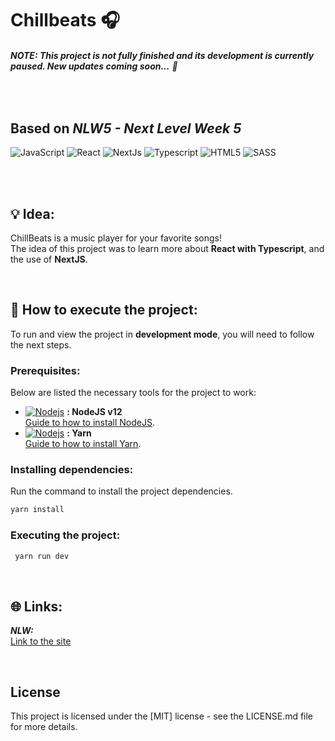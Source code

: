 # Chillbeats 🎧
###### ***NOTE: This project is not fully finished and its development is currently paused. New updates coming soon...*** 🌴

<br>

## Based on ***NLW5 - Next Level Week 5***

![JavaScript](https://img.shields.io/badge/javascript-%23323330.svg?style=for-the-badge&logo=javascript&logoColor=%23F7DF1E)
![React](https://img.shields.io/badge/react-%2320232a.svg?style=for-the-badge&logo=react&logoColor=%2361DAFB)
![NextJs](https://img.shields.io/badge/next.js-000000?style=for-the-badge&logo=nextdotjs&logoColor=white)
![Typescript](https://img.shields.io/badge/TypeScript-007ACC?style=for-the-badge&logo=typescript&logoColor=white)
![HTML5](https://img.shields.io/badge/html5-%23E34F26.svg?style=for-the-badge&logo=html5&logoColor=white)
![SASS](https://img.shields.io/badge/Sass-CC6699?style=for-the-badge&logo=sass&logoColor=white)


<br>

<br>

## 💡 Idea:
ChillBeats is a music player for your favorite songs!  
The idea of this project was to learn more about **React with Typescript**, and the use of **NextJS**.

<br>


## 🚀 How to execute the project: 
To run and view the project in **development mode**, you will need to follow the next steps.



### Prerequisites:
Below are listed the necessary tools for the project to work:
- [![Nodejs](https://amandacleto.github.io/images-for-projects/public/images/github-readme/icon-nodejs.svg)](https://nodejs.org/en/) **: NodeJS v12**  
  [<ins>Guide to how to install NodeJS</ins>](https://nodejs.org/en/).
- [![Nodejs](https://amandacleto.github.io/images-for-projects/public/images/github-readme/icon-yarn.svg)](https://yarnpkg.com/) **: Yarn**  
  [<ins>Guide to how to install Yarn</ins>](https://yarnpkg.com/getting-started).
  
  
### Installing dependencies:
Run the command to install the project dependencies.
   ```sh
   yarn install
   ```  
  
### Executing the project:
  ```sh
   yarn run dev
   ```
<br>


## 🌐 Links:
***NLW:***<br>
[<ins>Link to the site</ins>](https://nextlevelweek.com/pre-nlw)


<br>

## License
This project is licensed under the [MIT] license - see the LICENSE.md file for more details.


